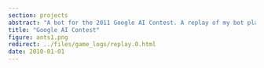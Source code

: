 ```yaml
---
section: projects
abstract: "A bot for the 2011 Google AI Contest. A replay of my bot playing against itself can be found <a href=\"../files/game_logs/replay.0.html\">here</a>. The full source code is posted <a href=\"https://github.com/inutard/google-ai-11\">here</a>. Final result: 7th in Canada!</p>"
title: "Google AI Contest"
figure: ants1.png
redirect: ../files/game_logs/replay.0.html
date: 2010-01-01
---
```

